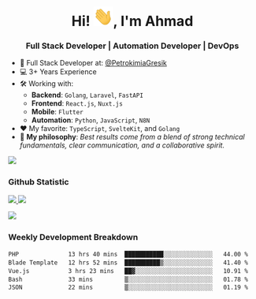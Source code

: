 <h1 align="center">Hi! <img src="https://raw.githubusercontent.com/ABSphreak/ABSphreak/master/gifs/Hi.gif" width="40px" />, I'm Ahmad</h1>

<h3 align="center">Full Stack Developer | Automation Developer | DevOps </h3>

- 🏢 Full Stack Developer at: [@PetrokimiaGresik](https://petrokimia-gresik.com)  
- 💻 3+ Years Experience  
- 🛠️ Working with: 
    - **Backend**: `Golang`, `Laravel`, `FastAPI`
    - **Frontend**: `React.js`, `Nuxt.js`
    - **Mobile**: `Flutter`
    - **Automation**: `Python`, `JavaScript`, `N8N`   
- ❤️ My favorite: `TypeScript`, `SvelteKit`, and `Golang`
- 🧠 **My philosophy**: *Best results come from a blend of strong technical fundamentals, clear communication, and a collaborative spirit.*

<img src="https://user-images.githubusercontent.com/73097560/115834477-dbab4500-a447-11eb-908a-139a6edaec5c.gif">
  
### Github Statistic
<p align="left">
<a href="https://github.com/ahmadlaiq97">
  <img height="180em" src="https://github-readme-stats-eight-theta.vercel.app/api?username=ahmadlaiq&show_icons=true&theme=algolia&include_all_commits=true&count_private=true"/>
  <img height="180em" src="https://github-readme-stats-eight-theta.vercel.app/api/top-langs/?username=ahmadlaiq&layout=compact&langs_count=8&theme=algolia"/>
</a>
</p>

<img src="https://user-images.githubusercontent.com/73097560/115834477-dbab4500-a447-11eb-908a-139a6edaec5c.gif">

### Weekly Development Breakdown
<!--START_SECTION:waka-->

```txt
PHP              13 hrs 40 mins  ███████████░░░░░░░░░░░░░░   44.00 %
Blade Template   12 hrs 52 mins  ██████████▒░░░░░░░░░░░░░░   41.40 %
Vue.js           3 hrs 23 mins   ██▓░░░░░░░░░░░░░░░░░░░░░░   10.91 %
Bash             33 mins         ▒░░░░░░░░░░░░░░░░░░░░░░░░   01.78 %
JSON             22 mins         ▒░░░░░░░░░░░░░░░░░░░░░░░░   01.19 %
```

<!--END_SECTION:waka-->
